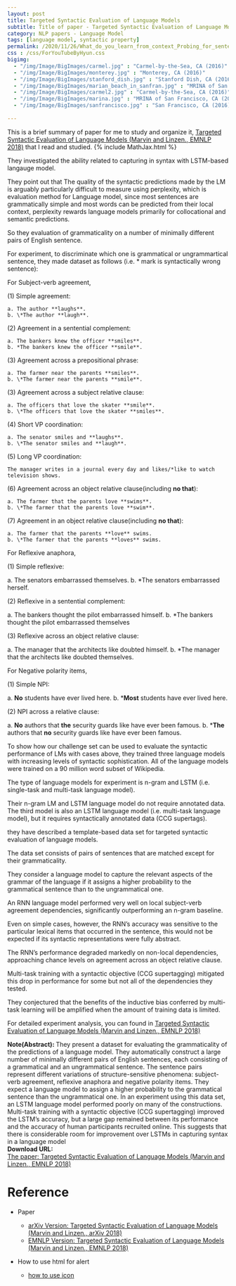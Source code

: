```yaml
---
layout: post
title: Targeted Syntactic Evaluation of Language Models
subtitle: Title of paper - Targeted Syntactic Evaluation of Language Models
category: NLP papers - Language Model
tags: [language model, syntactic property]
permalink: /2020/11/26/What_do_you_learn_from_context_Probing_for_sentence_structure_in_contextualized_word_representations/
css : /css/ForYouTubeByHyun.css
bigimg: 
  - "/img/Image/BigImages/carmel.jpg" : "Carmel-by-the-Sea, CA (2016)"
  - "/img/Image/BigImages/monterey.jpg" : "Monterey, CA (2016)"
  - "/img/Image/BigImages/stanford_dish.jpg" : "Stanford Dish, CA (2016)"
  - "/img/Image/BigImages/marian_beach_in_sanfran.jpg" : "MRINA of San Francisco, CA (2016)"
  - "/img/Image/BigImages/carmel2.jpg" : "Carmel-by-the-Sea, CA (2016)"
  - "/img/Image/BigImages/marina.jpg" : "MRINA of San Francisco, CA (2016)"
  - "/img/Image/BigImages/sanfrancisco.jpg" : "San Francisco, CA (2016)"
  
---
```


This is a brief summary of paper for me to study and organize it, [Targeted Syntactic Evaluation of Language Models (Marvin and Linzen., EMNLP 2018)](https://www.aclweb.org/anthology/D18-1151/)
   that I read and studied. 
{% include MathJax.html %}

They investigated the ability related to capturing in syntax with LSTM-based langauge model. 

They point out that The quality of the syntactic predictions made by the LM is arguably particularly difficult to measure using perplexity, which is evaluation method for Language model, since most sentences are grammatically simple and most words can be predicted from their local context, perplexity rewards language models primarily for collocational and semantic predictions.

So they evaluation of grammaticality on a number of minimally different pairs of English sentence.

For experiment, to discriminate which one is grammatical or ungrammartical sentence, they made dataset as follows (i.e. \* mark is syntactically wrong sentence):

For Subject-verb agreement, 

(1) Simple agreement:

    a. The author **laughs**.    
    b. \*The author **laugh**.

(2) Agreement in a sentential complement:

    a. The bankers knew the officer **smiles**.
    b. *The bankers knew the officer **smile**.

(3) Agreement across a prepositional phrase:

    a. The farmer near the parents **smiles**.
    b. \*The farmer near the parents **smile**.

(3) Agreement across a subject relative clause:

    a. The officers that love the skater **smile**.
    b. \*The officers that love the skater **smiles**.

(4) Short VP coordination:

    a. The senator smiles and **laughs**.
    b. \*The senator smiles and **laugh**.
    
(5) Long VP coordination:

    The manager writes in a journal every day and likes/*like to watch television shows.

(6) Agreement across an object relative clause(including **no that**):

    a. The farmer that the parents love **swims**.
    b. \*The farmer that the parents love **swim**.

(7) Agreement in an object relative clause(including **no that**):

    a. The farmer that the parents **love** swims.
    b. \*The farmer that the parents **loves** swims.

For Reflexive anaphora,

(1) Simple reflexive:

   a. The senators embarrassed themselves.
   b. \*The senators embarrassed herself.

(2) Reflexive in a sentential complement:

   a. The bankers thought the pilot embarrassed himself.
   b. \*The bankers thought the pilot embarrassed themselves

(3) Reflexive across an object relative clause:

   a. The manager that the architects like doubted himself.
   b. \*The manager that the architects like doubted themselves.


For  Negative polarity items,

(1) Simple NPI:

   a. **No** students have ever lived here.
   b. \***Most** students have ever lived here.


(2) NPI across a relative clause:

   a. **No** authors that **the** security guards like have ever been famous.
   b. \***The** authors that **no** security guards like have ever been famous.

To show how our challenge set can be used to evaluate the syntactic performance of LMs with cases above, they trained three language models with increasing levels of syntactic sophistication. All of the language models were trained on a 90 million word subset of Wikipedia.

The type of language models for experiment is n-gram and LSTM (i.e. single-task and multi-task language model).

Their n-gram LM and LSTM language model do not require annotated data. The third model is also an LSTM language model (i.e. multi-task language model), but it requires syntactically annotated data (CCG supertags).


they have described a template-based data set for targeted syntactic evaluation of language models.

The data set consists of pairs of sentences that are matched except for their grammaticality.

They consider a language model to capture the relevant aspects of the grammar of the language if it assigns a higher probability to the grammatical sentence than to the ungrammatical one.

An RNN language model performed very well on local subject-verb agreement dependencies, significantly outperforming an n-gram baseline.

Even on simple cases, however, the RNN’s accuracy was sensitive to the particular lexical items that occurred in the sentence, this would not be expected if its syntactic representations were fully abstract. 

The RNN’s performance degraded markedly on non-local dependencies, approaching chance levels on agreement across an object relative clause. 

Multi-task training with a syntactic objective (CCG supertagging) mitigated this drop in performance for some but not all of the dependencies they tested. 

They conjectured that the benefits of the inductive bias conferred by multi-task learning will be amplified when the amount of training data is limited.

For detailed experiment analysis, you can found in [Targeted Syntactic Evaluation of Language Models (Marvin and Linzen., EMNLP 2018)](https://www.aclweb.org/anthology/D18-1151/)
  
<div class="alert alert-info" role="alert"><i class="fa fa-info-circle"></i> <b>Note(Abstract): </b>
They present a dataset for evaluating the grammaticality of the predictions of a language model. They automatically construct a large number of minimally different pairs of English sentences, each consisting of a grammatical and an ungrammatical sentence. The sentence pairs represent different variations of structure-sensitive phenomena: subject-verb agreement, reflexive anaphora and negative polarity items. They expect a language model to assign a higher probability to the grammatical sentence than the ungrammatical one. In an experiment using this data set, an LSTM language model performed poorly on many of the constructions. Multi-task training with a syntactic objective (CCG supertagging) improved the LSTM’s accuracy, but a large gap remained between its performance and the accuracy of human participants recruited online. This suggests that there is considerable room for improvement over LSTMs in capturing syntax in a language model
</div>
    
<div class="alert alert-success" role="alert"><i class="fa fa-paperclip fa-lg"></i> <b>Download URL: </b><br>
  <a href="https://www.aclweb.org/anthology/D18-1151">The paper: Targeted Syntactic Evaluation of Language Models (Marvin and Linzen., EMNLP 2018)</a>
</div>

# Reference 

- Paper 
  - [arXiv Version: Targeted Syntactic Evaluation of Language Models (Marvin and Linzen., arXiv 2018)](https://arxiv.org/abs/1808.09031)
  - [EMNLP Version: Targeted Syntactic Evaluation of Language Models (Marvin and Linzen., EMNLP 2018)](https://www.aclweb.org/anthology/D18-1151/)
  
- How to use html for alert
  - [how to use icon](http://idratherbewriting.com/documentation-theme-jekyll/mydoc_icons.html)
    


